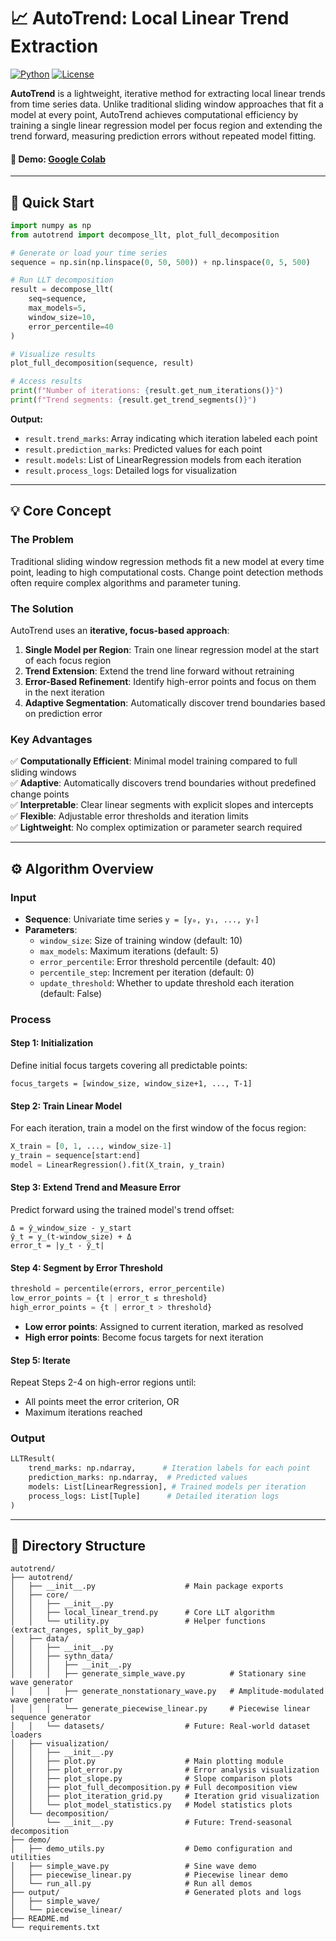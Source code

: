 # 📈 AutoTrend: Local Linear Trend Extraction

[![Python](https://img.shields.io/badge/python-3.8+-blue.svg)](https://www.python.org/downloads/)
[![License](https://img.shields.io/badge/license-MIT-green.svg)](LICENSE)

**AutoTrend** is a lightweight, iterative method for extracting local linear trends from time series data. Unlike traditional sliding window approaches that fit a model at every point, AutoTrend achieves computational efficiency by training a single linear regression model per focus region and extending the trend forward, measuring prediction errors without repeated model fitting.

#### 🚀 Demo: [Google Colab](https://colab.research.google.com/drive/1jifMsj8nI_ZV-FL3ZScFP4wJJLQp97jH?usp=sharing)

---

## 🚀 Quick Start

```python
import numpy as np
from autotrend import decompose_llt, plot_full_decomposition

# Generate or load your time series
sequence = np.sin(np.linspace(0, 50, 500)) + np.linspace(0, 5, 500)

# Run LLT decomposition
result = decompose_llt(
    seq=sequence,
    max_models=5,
    window_size=10,
    error_percentile=40
)

# Visualize results
plot_full_decomposition(sequence, result)

# Access results
print(f"Number of iterations: {result.get_num_iterations()}")
print(f"Trend segments: {result.get_trend_segments()}")
```

**Output:**
- `result.trend_marks`: Array indicating which iteration labeled each point
- `result.prediction_marks`: Predicted values for each point
- `result.models`: List of LinearRegression models from each iteration
- `result.process_logs`: Detailed logs for visualization

---

## 💡 Core Concept

### The Problem
Traditional sliding window regression methods fit a new model at every time point, leading to high computational costs. Change point detection methods often require complex algorithms and parameter tuning.

### The Solution
AutoTrend uses an **iterative, focus-based approach**:

1. **Single Model per Region**: Train one linear regression model at the start of each focus region
2. **Trend Extension**: Extend the trend line forward without retraining
3. **Error-Based Refinement**: Identify high-error points and focus on them in the next iteration
4. **Adaptive Segmentation**: Automatically discover trend boundaries based on prediction error

### Key Advantages

✅ **Computationally Efficient**: Minimal model training compared to full sliding windows  
✅ **Adaptive**: Automatically discovers trend boundaries without predefined change points  
✅ **Interpretable**: Clear linear segments with explicit slopes and intercepts  
✅ **Flexible**: Adjustable error thresholds and iteration limits  
✅ **Lightweight**: No complex optimization or parameter search required

---

## ⚙️ Algorithm Overview

### Input
- **Sequence**: Univariate time series `y = [y₀, y₁, ..., yₜ]`
- **Parameters**:
  - `window_size`: Size of training window (default: 10)
  - `max_models`: Maximum iterations (default: 5)
  - `error_percentile`: Error threshold percentile (default: 40)
  - `percentile_step`: Increment per iteration (default: 0)
  - `update_threshold`: Whether to update threshold each iteration (default: False)

### Process

#### **Step 1: Initialization**
Define initial focus targets covering all predictable points:
```
focus_targets = [window_size, window_size+1, ..., T-1]
```

#### **Step 2: Train Linear Model**
For each iteration, train a model on the first window of the focus region:
```python
X_train = [0, 1, ..., window_size-1]
y_train = sequence[start:end]
model = LinearRegression().fit(X_train, y_train)
```

#### **Step 3: Extend Trend and Measure Error**
Predict forward using the trained model's trend offset:
```
Δ = ŷ_window_size - y_start
ŷ_t = y_(t-window_size) + Δ
error_t = |y_t - ŷ_t|
```

#### **Step 4: Segment by Error Threshold**
```python
threshold = percentile(errors, error_percentile)
low_error_points = {t | error_t ≤ threshold}
high_error_points = {t | error_t > threshold}
```

- **Low error points**: Assigned to current iteration, marked as resolved
- **High error points**: Become focus targets for next iteration

#### **Step 5: Iterate**
Repeat Steps 2-4 on high-error regions until:
- All points meet the error criterion, OR
- Maximum iterations reached

### Output
```python
LLTResult(
    trend_marks: np.ndarray,      # Iteration labels for each point
    prediction_marks: np.ndarray,  # Predicted values
    models: List[LinearRegression], # Trained models per iteration
    process_logs: List[Tuple]      # Detailed iteration logs
)
```

---

## 📂 Directory Structure

```
autotrend/
├── autotrend/
│   ├── __init__.py                    # Main package exports
│   ├── core/
│   │   ├── __init__.py
│   │   ├── local_linear_trend.py      # Core LLT algorithm
│   │   └── utility.py                 # Helper functions (extract_ranges, split_by_gap)
│   ├── data/
│   │   ├── __init__.py
│   │   ├── sythn_data/
│   │   │   ├── __init__.py
│   │   │   ├── generate_simple_wave.py          # Stationary sine wave generator
│   │   │   ├── generate_nonstationary_wave.py   # Amplitude-modulated wave generator
│   │   │   └── generate_piecewise_linear.py     # Piecewise linear sequence generator
│   │   └── datasets/                  # Future: Real-world dataset loaders
│   ├── visualization/
│   │   ├── __init__.py
│   │   ├── plot.py                    # Main plotting module
│   │   ├── plot_error.py              # Error analysis visualization
│   │   ├── plot_slope.py              # Slope comparison plots
│   │   ├── plot_full_decomposition.py # Full decomposition view
│   │   ├── plot_iteration_grid.py     # Iteration grid visualization
│   │   └── plot_model_statistics.py   # Model statistics plots
│   └── decomposition/
│       └── __init__.py                # Future: Trend-seasonal decomposition
├── demo/
│   ├── demo_utils.py                  # Demo configuration and utilities
│   ├── simple_wave.py                 # Sine wave demo
│   ├── piecewise_linear.py            # Piecewise linear demo
│   └── run_all.py                     # Run all demos
├── output/                            # Generated plots and logs
│   ├── simple_wave/
│   └── piecewise_linear/
├── README.md
└── requirements.txt
```